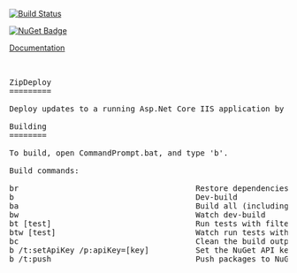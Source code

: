 
[![Build Status](https://ci.appveyor.com/api/projects/status/github/FlukeFan/ZipDeploy?svg=true)](https://ci.appveyor.com/project/FlukeFan/ZipDeploy) 

[![NuGet Badge](https://buildstats.info/nuget/zipdeploy)](https://www.nuget.org/packages/zipdeploy/)

[Documentation](https://flukefan.github.io/ZipDeploy/)

<pre>


ZipDeploy
=========

Deploy updates to a running Asp.Net Core IIS application by uploading a zip file.

Building
========

To build, open CommandPrompt.bat, and type 'b'.

Build commands:

br                                      Restore dependencies (execute this first)
b                                       Dev-build
ba                                      Build all (including slow tests)
bw                                      Watch dev-build
bt [test]                               Run tests with filter Name~[test]
btw [test]                              Watch run tests with filter Name~[test]
bc                                      Clean the build outputs
b /t:setApiKey /p:apiKey=[key]          Set the NuGet API key
b /t:push                               Push packages to NuGet and publish them (setApiKey before running this)
